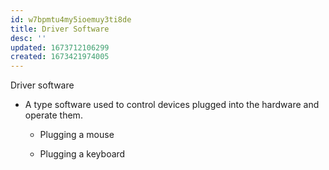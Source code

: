 ```yaml
---
id: w7bpmtu4my5ioemuy3ti8de
title: Driver Software
desc: ''
updated: 1673712106299
created: 1673421974005
---
```


Driver software

-   A type software used to control devices plugged into the hardware and operate them.

    -   Plugging a mouse

    -   Plugging a keyboard
